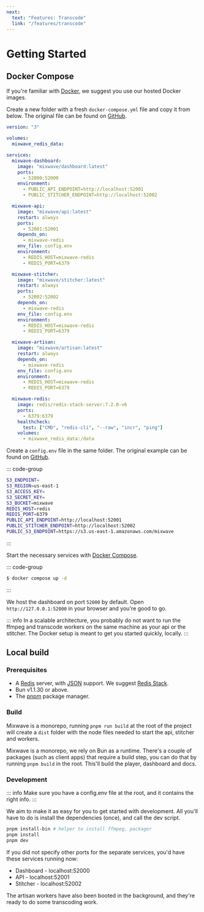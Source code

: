 ```yaml
---
next:
  text: "Features: Transcode"
  link: "/features/transcode"
---
```


# Getting Started

## Docker Compose

If you're familiar with [Docker](https://docs.docker.com/engine/install/), we suggest you use our hosted Docker images.

Create a new folder with a fresh `docker-compose.yml` file and copy it from below. The original file can be found on [GitHub](https://github.com/matvp91/mixwave/tree/main/docker/docker-compose.yml).

```yaml
version: "3"

volumes:
  mixwave_redis_data:

services:
  mixwave-dashboard:
    image: "mixwave/dashboard:latest"
    ports:
      - 52000:52000
    environment:
      - PUBLIC_API_ENDPOINT=http://localhost:52001
      - PUBLIC_STITCHER_ENDPOINT=http://localhost:52002

  mixwave-api:
    image: "mixwave/api:latest"
    restart: always
    ports:
      - 52001:52001
    depends_on:
      - mixwave-redis
    env_file: config.env
    environment:
      - REDIS_HOST=mixwave-redis
      - REDIS_PORT=6379

  mixwave-stitcher:
    image: "mixwave/stitcher:latest"
    restart: always
    ports:
      - 52002:52002
    depends_on:
      - mixwave-redis
    env_file: config.env
    environment:
      - REDIS_HOST=mixwave-redis
      - REDIS_PORT=6379

  mixwave-artisan:
    image: "mixwave/artisan:latest"
    restart: always
    depends_on:
      - mixwave-redis
    env_file: config.env
    environment:
      - REDIS_HOST=mixwave-redis
      - REDIS_PORT=6379

  mixwave-redis:
    image: redis/redis-stack-server:7.2.0-v6
    ports:
      - 6379:6379
    healthcheck:
      test: ["CMD", "redis-cli", "--raw", "incr", "ping"]
    volumes:
      - mixwave_redis_data:/data
```

Create a `config.env` file in the same folder. The original example can be found on [GitHub](https://github.com/matvp91/mixwave/blob/main/config.env.example).

::: code-group

```sh [config.env]
S3_ENDPOINT=
S3_REGION=us-east-1
S3_ACCESS_KEY=
S3_SECRET_KEY=
S3_BUCKET=mixwave
REDIS_HOST=redis
REDIS_PORT=6379
PUBLIC_API_ENDPOINT=http://localhost:52001
PUBLIC_STITCHER_ENDPOINT=http://localhost:52002
PUBLIC_S3_ENDPOINT=https://s3.us-east-1.amazonaws.com/mixwave
```

:::

Start the necessary services with [Docker Compose](https://docs.docker.com/compose/).

::: code-group

```sh [shell]
$ docker compose up -d
```

:::

We host the dashboard on port `52000` by default. Open `http://127.0.0.1:52000` in your browser and you're good to go.

::: info
In a scalable architecture, you probably do not want to run the ffmpeg and transcode workers on the same machine as your api or the stitcher. The Docker setup is meant to get you started quickly, locally.
:::

## Local build

### Prerequisites

- A [Redis](https://redis.io/docs/latest/operate/oss_and_stack/install/install-redis/) server, with [JSON](https://redis.io/docs/latest/develop/data-types/json/) support. We suggest [Redis Stack](https://redis.io/docs/latest/operate/oss_and_stack/install/install-stack/).
- Bun v1.1.30 or above.
- The [pnpm](https://pnpm.io/installation) package manager.

### Build

Mixwave is a monorepo, running `pnpm run build` at the root of the project will create a `dist` folder with the node files needed to start the api, stitcher and workers.

Mixwave is a monorepo, we rely on Bun as a runtime. There's a couple of packages (such as client apps) that require a build step, you can do that by running `pnpm build` in the root. This'll build the player, dashboard and docs.

### Development

::: info
Make sure you have a config.env file at the root, and it contains the right info.
:::

We aim to make it as easy for you to get started with development. All you'll have to do is install the dependencies (once), and call the dev script.

```sh
pnpm install-bin # helper to install ffmpeg, packager
pnpm install
pnpm dev
```

If you did not specify other ports for the separate services, you'd have these services running now:

- Dashboard - localhost:52000
- API - localhost:52001
- Stitcher - localhost:52002

The artisan workers have also been booted in the background, and they're ready to do some transcoding work.
